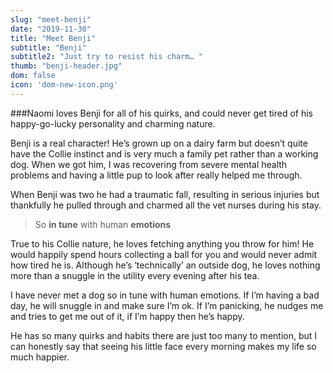 ```yaml
---
slug: "meet-benji"
date: "2019-11-30"
title: "Meet Benji"
subtitle: "Benji"
subtitle2: "Just try to resist his charm… "
thumb: "benji-header.jpg"
dom: false
icon: 'dom-new-icon.png'
---
```


###Naomi loves Benji for all of his quirks, and could never get tired of his happy-go-lucky personality and charming nature.  

Benji is a real character! He’s grown up on a dairy farm but doesn’t quite have the Collie instinct and is very much a family pet rather than a working dog. When we got him, I was recovering from severe mental health problems and having a little pup to look after really helped me through. 

When Benji was two he had a traumatic fall, resulting in serious injuries but thankfully he pulled through and charmed all the vet nurses during his stay. 

> So **in tune** with human **emotions**

True to his Collie nature, he loves fetching anything you throw for him! He would happily spend hours collecting a ball for you and would never admit how tired he is. Although he’s ‘technically’ an outside dog, he loves nothing more than a snuggle in the utility every evening after his tea. 

I have never met a dog so in tune with human emotions. If I’m having a bad day, he will snuggle in and make sure I’m ok. If I’m panicking, he nudges me and tries to get me out of it, if I’m happy then he’s happy. 

He has so many quirks and habits there are just too many to mention, but I can honestly say that seeing his little face every morning makes my life so much happier. 
